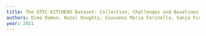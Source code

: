 ```yaml
---
title: The EPIC-KITCHENS Dataset: Collection, Challenges and Baselines
authors: Dima Damen, Hazel Doughty, Giovanni Maria Farinella, Sanja Fidler, Antonino Furnari, Evangelos Kazakos, Davide Moltisanti, Jonathan Munro, Toby Perrett, Will Price, Michael Wray
year: 2021
---
```



